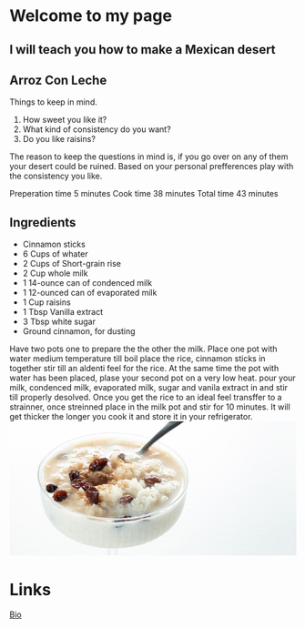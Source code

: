 # Welcome to my page 
## I will teach you how to make a Mexican desert 
## Arroz Con Leche
Things to keep in mind.
1. How sweet you like it?
1. What kind of consistency do you want?
1. Do you like raisins?

The reason to keep the questions in mind is, if you go over on any of them your desert could be ruined.
Based on your personal prefferences play with the consistency you like.

Preperation time 5 minutes
Cook time 38 minutes
Total time 43 minutes

## Ingredients
+ Cinnamon sticks
+ 6 Cups of whater
+ 2 Cups of Short-grain rise
+ 2 Cup whole milk
+ 1 14-ounce can of condenced milk
+ 1 12-ounced can of evaporated milk
+ 1 Cup raisins
+ 1 Tbsp Vanilla extract
+ 3 Tbsp white sugar
+ Ground cinnamon, for dusting

Have two pots one to prepare the the other the milk.
Place one pot with water medium temperature till boil place the rice, cinnamon sticks in together stir till an aldenti feel for the rice.
At the same time the pot with water has been placed, plase your second pot on a very low heat. pour your milk, condenced milk, evaporated milk, sugar and vanila extract in and stir till properly desolved. 
Once you get the rice to an ideal feel transffer to a strainner, once streinned place in the milk pot and stir for 10 minutes. It will get thicker the longer you cook it and store it in your refrigerator.  
![Arroz Con Leche](arroz-con-leche-sitio.jpg)

# Links
[Bio](bio)

